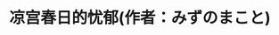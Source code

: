 ---
logo: images/凉宫春日的忧郁(作者：みずのまこと).jpg
title: 凉宫春日的忧郁(作者：みずのまこと)
subTitle: 暂无资源，如果你拥有该资源，可点击此处向我们提交反馈

category: 官方漫画

hasResource: false
---